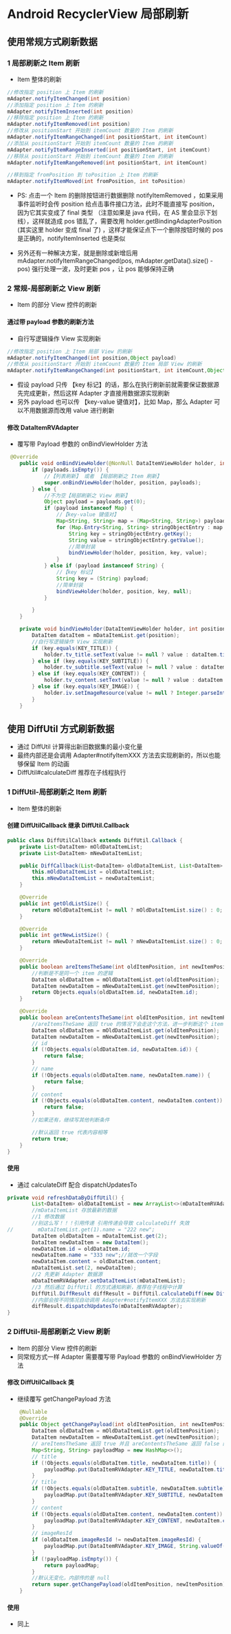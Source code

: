 
# Android RecyclerView 局部刷新

## 使用常规方式刷新数据

### 1 局部刷新之 Item 刷新
- Item 整体的刷新

```java
//修改指定 position 上 Item 的刷新
mAdapter.notifyItemChanged(int position)
//添加指定 position 上 Item 的刷新
mAdapter.notifyItemInserted(int position)
//移除指定 position 上 Item 的刷新
mAdapter.notifyItemRemoved(int position)
//修改从 positionStart 开始到 itemCount 数量的 Item 的刷新
mAdapter.notifyItemRangeChanged(int positionStart, int itemCount)
//添加从 positionStart 开始到 itemCount 数量的 Item 的刷新
mAdapter.notifyItemRangeInserted(int positionStart, int itemCount)
//移除从 positionStart 开始到 itemCount 数量的 Item 的刷新
mAdapter.notifyItemRangeRemoved(int positionStart, int itemCount)

//移到指定 fromPosition 到 toPosition 上 Item 的刷新
mAdapter.notifyItemMoved(int fromPosition, int toPosition)
```

- PS: 点击一个 Item 的删除按钮进行数据删除 notifyItemRemoved ，如果采用事件监听时会传 position 给点击事件接口方法，此时不能直接写 position，因为它其实变成了 final 类型 （注意如果是 java 代码，在 AS 里会显示下划线），这样就造成 pos 错乱了，需要改用 holder.getBindingAdapterPosition (其实这里 holder 变成 final 了) ，这样才能保证点下一个删除按钮时候的 pos 是正确的，notifyItemInserted 也是类似

- 另外还有一种解决方案，就是删除或新增后用 mAdapter.notifyItemRangeChanged(pos, mAdapter.getData().size() - pos) 强行处理一波，及时更新 pos ，让 pos 能够保持正确

  

### 2 常规-局部刷新之 View 刷新
- Item 的部分 View 控件的刷新

#### 通过带 payload 参数的刷新方法
- 自行写逻辑操作 View 实现刷新

```java
//修改指定 position 上 Item 局部 View 的刷新
mAdapter.notifyItemChanged(int position,Object payload)
//修改从 positionStart 开始到 itemCount 数量的 Item 局部 View 的刷新
mAdapter.notifyItemRangeChanged(int positionStart, int itemCount,Object payload)
```

- 假设 payload 只传 【key 标记】的话，那么在执行刷新前就需要保证数据源先完成更新，然后这样 Adapter 才直接用数据源实现刷新
- 另外 payload 也可以传 【key-value 键值对】，比如 Map，那么 Adapter 可以不用数据源而改用 value 进行刷新

#### 修改 DataItemRVAdapter

- 覆写带 Payload 参数的 onBindViewHolder 方法

```java
 @Override
    public void onBindViewHolder(@NonNull DataItemViewHolder holder, int position, @NonNull List<Object> payloads) {
        if (payloads.isEmpty()) {
            //【列表刷新】 或者 【局部刷新之 Item 刷新】
            super.onBindViewHolder(holder, position, payloads);
        } else {
            //不为空【局部刷新之 View 刷新】
            Object payload = payloads.get(0);
            if (payload instanceof Map) {
                //【key-value 键值对】
                Map<String, String> map = (Map<String, String>) payload;
                for (Map.Entry<String, String> stringObjectEntry : map.entrySet()) {
                    String key = stringObjectEntry.getKey();
                    String value = stringObjectEntry.getValue();
                    //简单封装
                    bindViewHolder(holder, position, key, value);
                }
            } else if (payload instanceof String) {
                //【key 标记】
                String key = (String) payload;
                //简单封装
                bindViewHolder(holder, position, key, null);
            }

        }
    }

    private void bindViewHolder(DataItemViewHolder holder, int position, String key, String value) {
        DataItem dataItem = mDataItemList.get(position);
        //自行写逻辑操作 View 实现刷新
        if (key.equals(KEY_TITLE)) {
            holder.tv_title.setText(value != null ? value : dataItem.title);
        } else if (key.equals(KEY_SUBTITLE)) {
            holder.tv_subtitle.setText(value != null ? value : dataItem.content);
        } else if (key.equals(KEY_CONTENT)) {
            holder.tv_content.setText(value != null ? value : dataItem.content);
        } else if (key.equals(KEY_IMAGE)) {
            holder.iv.setImageResource(value != null ? Integer.parseInt(value) : dataItem.imageResId);
        }
    }

```


## 使用 DiffUtil 方式刷新数据
- 通过 DiffUtil 计算得出新旧数据集的最小变化量
- 最终内部还是会调用 Adapter#notifyItemXXX 方法去实现刷新的，所以也能够保留 Item 的动画
- DiffUtil#calculateDiff 推荐在子线程执行


### 1 DiffUtil-局部刷新之 Item 刷新
- Item 整体的刷新

#### 创建 DiffUtilCallback 继承 DiffUtil.Callback

```java
public class DiffUtilCallback extends DiffUtil.Callback {
    private List<DataItem> mOldDataItemList;
    private List<DataItem> mNewDataItemList;

    public DiffCallback(List<DataItem> oldDataItemList, List<DataItem> newDataItemList) {
        this.mOldDataItemList = oldDataItemList;
        this.mNewDataItemList = newDataItemList;
    }

    @Override
    public int getOldListSize() {
        return mOldDataItemList != null ? mOldDataItemList.size() : 0;
    }

    @Override
    public int getNewListSize() {
        return mNewDataItemList != null ? mNewDataItemList.size() : 0;
    }

    @Override
    public boolean areItemsTheSame(int oldItemPosition, int newItemPosition) {
        //判断是不是同一个 item 的逻辑
        DataItem oldDataItem = mOldDataItemList.get(oldItemPosition);
        DataItem newDataItem = mNewDataItemList.get(newItemPosition);
        return Objects.equals(oldDataItem.id, newDataItem.id);
    }

    @Override
    public boolean areContentsTheSame(int oldItemPosition, int newItemPosition) {
        //areItemsTheSame 返回 true 的情况下会走这个方法，进一步判断这个 item 的内容是否有变化
        DataItem oldDataItem = mOldDataItemList.get(oldItemPosition);
        DataItem newDataItem = mNewDataItemList.get(newItemPosition);
        // id
        if (!Objects.equals(oldDataItem.id, newDataItem.id)) {
            return false;
        }
        // name
        if (!Objects.equals(oldDataItem.name, newDataItem.name)) {
            return false;
        }
        // content
        if (!Objects.equals(oldDataItem.content, newDataItem.content)) {
            return false;
        }
        //如果还有，继续写其他判断条件

        //默认返回 true 代表内容相等
        return true;
    }
}
```

#### 使用
- 通过 calculateDiff 配合 dispatchUpdatesTo

```java
private void refreshDataByDiffUtil() {
        List<DataItem> oldDataItemList = new ArrayList<>(mDataItemRVAdapter.getDataItemList());
        //mDataItemList 存放最新的数据
        //1 修改数据
        //别这么写！！！引用传递 引用传递会导致 calculateDiff 失效
//        mDataItemList.get(1).name = "222 new";
        DataItem oldDataItem = mDataItemList.get(2);
        DataItem newDataItem = new DataItem();
        newDataItem.id = oldDataItem.id;
        newDataItem.name = "333 new";//就改一个字段
        newDataItem.content = oldDataItem.content;
        mDataItemList.set(2, newDataItem);
        //2 先更新 Adapter 数据源
        mDataItemRVAdapter.setDataItemList(mDataItemList);
        //3 然后通过 DiffUtil 的方式通知刷新，推荐在子线程中计算
        DiffUtil.DiffResult diffResult = DiffUtil.calculateDiff(new DiffCallback(oldDataItemList, mDataItemList));
        //内部会按不同情况自动调用 Adapter#notifyItemXXX 方法去实现刷新
        diffResult.dispatchUpdatesTo(mDataItemRVAdapter);
}
```
 


### 2 DiffUtil-局部刷新之 View 刷新
- Item 的部分 View 控件的刷新
- 同常规方式一样 Adapter 需要覆写带 Payload 参数的 onBindViewHolder 方法


#### 修改 DiffUtilCallback 类
- 继续覆写 getChangePayload 方法

```java
    @Nullable
    @Override
    public Object getChangePayload(int oldItemPosition, int newItemPosition) {
        DataItem oldDataItem = mOldDataItemList.get(oldItemPosition);
        DataItem newDataItem = mNewDataItemList.get(newItemPosition);
        // areItemsTheSame 返回 true 并且 areContentsTheSame 返回 false 的情况才会进来
        Map<String, String> payloadMap = new HashMap<>();
        // title
        if (!Objects.equals(oldDataItem.title, newDataItem.title)) {
            payloadMap.put(DataItemRVAdapter.KEY_TITLE, newDataItem.title);
        }
        // title
        if (!Objects.equals(oldDataItem.subtitle, newDataItem.subtitle)) {
            payloadMap.put(DataItemRVAdapter.KEY_SUBTITLE, newDataItem.subtitle);
        }
        // content
        if (!Objects.equals(oldDataItem.content, newDataItem.content)) {
            payloadMap.put(DataItemRVAdapter.KEY_CONTENT, newDataItem.content);
        }
        // imageResId
        if (oldDataItem.imageResId != newDataItem.imageResId) {
            payloadMap.put(DataItemRVAdapter.KEY_IMAGE, String.valueOf(newDataItem.imageResId));
        }
        if (!payloadMap.isEmpty()) {
            return payloadMap;
        }
        //默认无变化，内部传的是 null
        return super.getChangePayload(oldItemPosition, newItemPosition);
    }
```

#### 使用

- 同上


